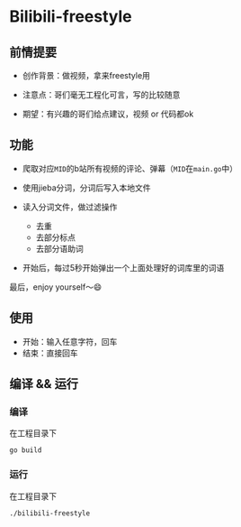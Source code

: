 # Bilibili-freestyle

## 前情提要

- 创作背景：做视频，拿来freestyle用
- 注意点：哥们毫无工程化可言，写的比较随意

- 期望：有兴趣的哥们给点建议，视频 or 代码都ok

## 功能

- 爬取对应`MID`的b站所有视频的评论、弹幕（`MID`在`main.go`中）
- 使用jieba分词，分词后写入本地文件
- 读入分词文件，做过滤操作
    - 去重
    - 去部分标点
    - 去部分语助词

- 开始后，每过5秒开始弹出一个上面处理好的词库里的词语

最后，enjoy yourself～😄

## 使用

- 开始：输入任意字符，回车
- 结束：直接回车

## 编译 && 运行

### 编译

在工程目录下

```shell
go build
```

### 运行

在工程目录下

```shell
./bilibili-freestyle
```

